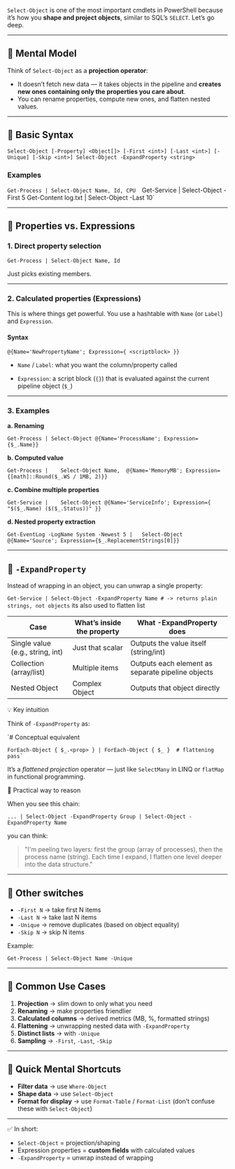 `Select-Object` is one of the most important cmdlets in PowerShell because it’s how you **shape and project objects**, similar to SQL’s `SELECT`. Let’s go deep.

---

## 🔹 Mental Model

Think of `Select-Object` as a **projection operator**:

- It doesn’t fetch new data — it takes objects in the pipeline and **creates new ones containing only the properties you care about**.
- You can rename properties, compute new ones, and flatten nested values.
    

---

## 🔹 Basic Syntax

`Select-Object [-Property] <Object[]> [-First <int>] [-Last <int>] [-Unique] [-Skip <int>] Select-Object -ExpandProperty <string>`

### Examples

`Get-Process | Select-Object Name, Id, CPU 
`Get-Service | Select-Object -First 5 Get-Content log.txt | Select-Object -Last 10`

---

## 🔹 Properties vs. Expressions

### 1. **Direct property selection**

`Get-Process | Select-Object Name, Id`

Just picks existing members.

---

### 2. **Calculated properties (Expressions)**

This is where things get powerful. You use a hashtable with `Name` (or `Label`) and `Expression`.

#### Syntax

`@{Name='NewPropertyName'; Expression={ <scriptblock> }}`

- `Name` / `Label`: what you want the column/property called
    
- `Expression`: a script block (`{}`) that is evaluated against the current pipeline object (`$_`)
    

---

### 3. **Examples**

**a. Renaming**

`Get-Process | Select-Object @{Name='ProcessName'; Expression={$_.Name}}`

**b. Computed value**

`Get-Process |    Select-Object Name,  @{Name='MemoryMB'; Expression={[math]::Round($_.WS / 1MB, 2)}}`

**c. Combine multiple properties**

`Get-Service |    Select-Object @{Name='ServiceInfo'; Expression={ "$($_.Name) ($($_.Status))" }}`

**d. Nested property extraction**

`Get-EventLog -LogName System -Newest 5 |   Select-Object @{Name='Source'; Expression={$_.ReplacementStrings[0]}}`

---

## 🔹 `-ExpandProperty`

Instead of wrapping in an object, you can unwrap a single property:

`Get-Service | Select-Object -ExpandProperty Name # -> returns plain strings, not objects`
its also used to flatten list

| Case                             | What’s inside the property | What -ExpandProperty does                         |
| -------------------------------- | -------------------------- | ------------------------------------------------- |
| Single value (e.g., string, int) | Just that scalar           | Outputs the value itself (string/int)             |
| Collection (array/list)          | Multiple items             | Outputs each element as separate pipeline objects |
| Nested Object                    | Complex Object             | Outputs that object directly                      |
💡 Key intuition

Think of `-ExpandProperty` as:

`# Conceptual equivalent 
```psh
ForEach-Object { $_.<prop> } | ForEach-Object { $_ }  # flattening pass`
```
It’s a _flattened projection_ operator — just like `SelectMany` in LINQ or `flatMap` in functional programming.

🧠 Practical way to reason

When you see this chain:

`... | Select-Object -ExpandProperty Group | Select-Object -ExpandProperty Name`

you can think:

> "I'm peeling two layers: first the group (array of processes), then the process name (string). Each time I expand, I flatten one level deeper into the data structure."


---

## 🔹 Other switches

- `-First N` → take first N items
- `-Last N` → take last N items
- `-Unique` → remove duplicates (based on object equality)
- `-Skip N` → skip N items
    

Example:

`Get-Process | Select-Object Name -Unique`

---

## 🔹 Common Use Cases

1. **Projection** → slim down to only what you need
2. **Renaming** → make properties friendlier
3. **Calculated columns** → derived metrics (MB, %, formatted strings)
4. **Flattening** → unwrapping nested data with `-ExpandProperty`
5. **Distinct lists** → with `-Unique`
6. **Sampling** → `-First`, `-Last`, `-Skip`
    

---

## 🔹 Quick Mental Shortcuts

- **Filter data** → use `Where-Object`
- **Shape data** → use `Select-Object`
- **Format for display** → use `Format-Table` / `Format-List` (don’t confuse these with `Select-Object`)
    

---

✅ In short:

- `Select-Object` = projection/shaping
- Expression properties = **custom fields** with calculated values
- `-ExpandProperty` = unwrap instead of wrapping